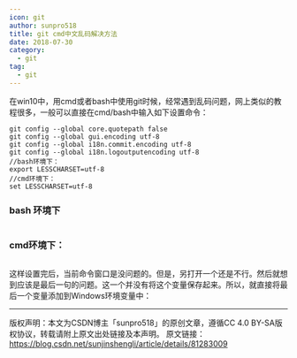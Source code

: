 ```yaml
---
icon: git
author: sunpro518
title: git cmd中文乱码解决方法
date: 2018-07-30
category:
  - git
tag:
  - git
---
```




在win10中，用cmd或者bash中使用git时候，经常遇到乱码问题，网上类似的教程很多，一般可以直接在cmd/bash中输入如下设置命令：

```shell
git config --global core.quotepath false 
git config --global gui.encoding utf-8
git config --global i18n.commit.encoding utf-8 
git config --global i18n.logoutputencoding utf-8
//bash环境下：
export LESSCHARSET=utf-8
//cmd环境下：
set LESSCHARSET=utf-8
```

 

### bash 环境下
```shell

```

### cmd环境下：
```shell

```



这样设置完后，当前命令窗口是没问题的。但是，另打开一个还是不行。然后就想到应该是最后一句的问题。这一个并没有将这个变量保存起来。所以，就直接将最后一个变量添加到Windows环境变量中：



---

版权声明：本文为CSDN博主「sunpro518」的原创文章，遵循CC 4.0 BY-SA版权协议，转载请附上原文出处链接及本声明。
原文链接：https://blog.csdn.net/sunjinshengli/article/details/81283009

